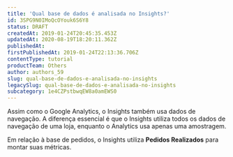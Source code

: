 ```yaml
---
title: 'Qual base de dados é analisada no Insights?'
id: 3SPG9N0IMoQcOYouk6S6Y8
status: DRAFT
createdAt: 2019-01-24T20:45:35.453Z
updatedAt: 2020-08-19T18:20:11.362Z
publishedAt: 
firstPublishedAt: 2019-01-24T22:13:36.706Z
contentType: tutorial
productTeam: Others
author: authors_59
slug: qual-base-de-dados-e-analisada-no-insights
legacySlug: qual-base-de-dados-e-analisada-no-insights
subcategory: 1e4CZPstbwqEW8a0amEWS0
---
```


Assim como o Google Analytics, o Insights também usa dados de navegação. A diferença essencial é que o Insights utiliza todos os dados de navegação de uma loja, enquanto o Analytics usa apenas uma amostragem.

Em relação à base de pedidos, o Insights utiliza __Pedidos Realizados__ para montar suas métricas.
